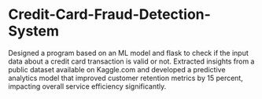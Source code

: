 # Credit-Card-Fraud-Detection-System
Designed a program based on an ML model and flask to check if the input data about a credit card transaction is valid or not. Extracted insights from a public dataset available on Kaggle.com and developed a predictive analytics model that improved customer retention metrics by 15 percent, impacting overall service efficiency significantly. 
